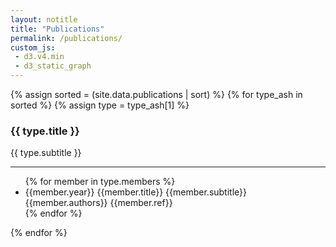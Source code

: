 ```yaml
---
layout: notitle
title: "Publications"
permalink: /publications/
custom_js:
 - d3.v4.min
 - d3_static_graph
---
```


<div class="article-list">
  {% assign sorted = (site.data.publications | sort) %}
  {% for type_ash in sorted %}
  {% assign type = type_ash[1] %}
    <h3>{{ type.title }}</h3>
    <span class="subtitle">{{ type.subtitle }}</span>
    <hr class="medium-line">
    <ul class="default">
      {% for member in type.members %}
      <li>
        <div class="article-div">
          <span class="article-year">{{member.year}}</span>
          <span class="article-title">{{member.title}}</span>
          <span class="article-subtitle">{{member.subtitle}}</span>
          <span class="article-authors">{{member.authors}}</span>
          <span class="article-ref">{{member.ref}}</span>
        </div>
      </li>
      {% endfor %}
    </ul>
  {% endfor %}
</div>


